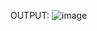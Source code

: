 OUTPUT:
![image](https://user-images.githubusercontent.com/88618993/197327619-9fef6a4e-3a5f-4f8f-9c9a-9492dd33f209.png)

